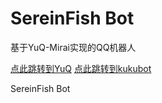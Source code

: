 # SereinFish Bot
基于YuQ-Mirai实现的QQ机器人

[点此跳转到YuQ](https://github.com/YuQWorks)
[点此跳转到kukubot](https://github.com/kukume/kukubot)

SereinFish Bot
